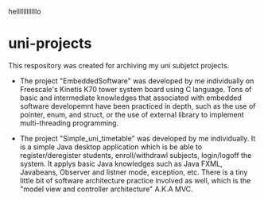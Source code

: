 hellllllllllllo





# uni-projects

This respository was created for archiving my uni subjetct projects.

- The project "EmbeddedSoftware" was developed by me individually on Freescale's Kinetis K70 tower system board using C language. Tons of basic and intermediate knowledges that associated with embedded software developemnt have been practiced in depth, such as the use of pointer, enum, and struct, or the use of external library to implement multi-threading programming.

- The project "Simple_uni_timetable" was developed by me individually. It is a simple Java desktop application which is be able to register/deregister students, enroll/withdrawl subjects, login/logoff the system. It applys basic Java knowledges such as Java FXML, Javabeans, Observer and listner mode, exception, etc. There is a tiny little bit of software architecture practice involved as well, which is the "model view and controller architecture" A.K.A MVC.  
